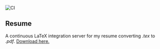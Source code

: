 ![CI](https://github.com/divyanshi26/resume/workflows/CI/badge.svg)
## Resume
A continuous LaTeX integration server for my resume converting _.tex_ to _.pdf_. [Download here.](https://github.com/divyanshi26/resume/raw/master/divyanshi-sharma.pdf)

